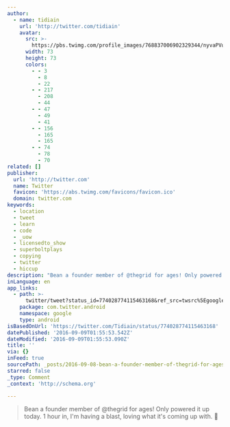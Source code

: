 ```yaml
---
author:
  - name: tidiain
    url: 'http://twitter.com/tidiain'
    avatar:
      src: >-
        https://pbs.twimg.com/profile_images/768837006902329344/nyvaPVuY_bigger.jpg
      width: 73
      height: 73
      colors:
        - - 3
          - 8
          - 22
        - - 217
          - 208
          - 44
        - - 47
          - 49
          - 41
        - - 156
          - 165
          - 165
        - - 74
          - 78
          - 70
related: []
publisher:
  url: 'http://twitter.com'
  name: Twitter
  favicon: 'https://abs.twimg.com/favicons/favicon.ico'
  domain: twitter.com
keywords:
  - location
  - tweet
  - learn
  - code
  - _uow
  - licensedto_show
  - superboltplays
  - copying
  - twitter
  - hiccup
description: "Bean a founder member of @thegrid for ages! Only powered it up today. 1 hour in, I'm having a blast, loving what it's coming up with. \uD83D\uDE00"
inLanguage: en
app_links:
  - path: >-
      twitter/tweet?status_id=774028774115463168&ref_src=twsrc%5Egoogle%7Ctwcamp%5Eandroidseo%7Ctwgr%5Estatus%7Ctwterm%5E774028774115463168
    package: com.twitter.android
    namespace: google
    type: android
isBasedOnUrl: 'https://twitter.com/Tidiain/status/774028774115463168'
datePublished: '2016-09-09T01:55:53.542Z'
dateModified: '2016-09-09T01:55:53.090Z'
title: ''
via: {}
inFeed: true
sourcePath: _posts/2016-09-08-bean-a-founder-member-of-thegrid-for-ages-only-powered-it.md
starred: false
_type: Comment
_context: 'http://schema.org'

---
```

> Bean a founder member of @thegrid for ages! Only powered it up today. 1 hour in, I'm having a blast, loving what it's coming up with. 